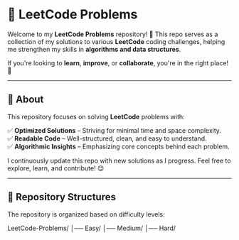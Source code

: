 # 🚀 LeetCode Problems

Welcome to my **LeetCode Problems** repository! 🎯 This repo serves as a collection of my solutions to various **LeetCode** coding challenges, helping me strengthen my skills in **algorithms and data structures**.  

If you're looking to **learn**, **improve**, or **collaborate**, you're in the right place! 🚀  

---

## 📌 About

This repository focuses on solving **LeetCode** problems with:  

✅ **Optimized Solutions** – Striving for minimal time and space complexity.  
✅ **Readable Code** – Well-structured, clean, and easy to understand.  
✅ **Algorithmic Insights** – Emphasizing core concepts behind each problem.  

I continuously update this repo with new solutions as I progress. Feel free to explore, learn, and contribute! 😊  

---

## 📂 Repository Structures

The repository is organized based on difficulty levels:

LeetCode-Problems/ │── Easy/ │── Medium/ │── Hard/